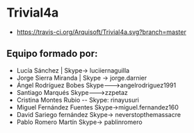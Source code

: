 # Trivial4a

* https://travis-ci.org/Arquisoft/Trivial4a.svg?branch=master

## Equipo formado por: 

* Lucía Sánchez | Skype-> luciiernaguilla
* Jorge Sierra Miranda | Skype → jorge.darnier
* Ángel Rodríguez Bobes Skype--->angelrodriguez1991
* Santiago Marqués		Skype--->zzpetaz
* Cristina Montes Rubio -- Skype: rinayusuri
* Miguel Fernández Fuentes  Skype->miguel.fernandez160
* David Sariego fernández Skype-> neverstopthemassacre
* Pablo Romero Martín Skype-> pablinromero
